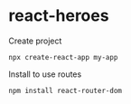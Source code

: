 # react-heroes

Create project
```node
npx create-react-app my-app
```

Install to use routes
```node
npm install react-router-dom
```